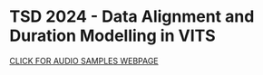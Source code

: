 # TSD 2024 - Data Alignment and Duration Modelling in VITS

[CLICK FOR AUDIO SAMPLES WEBPAGE](https://html-preview.github.io/?url=https://github.com/zhanzlic-ntis/TSD2024_VITS_duration/blob/main/samples.html)
